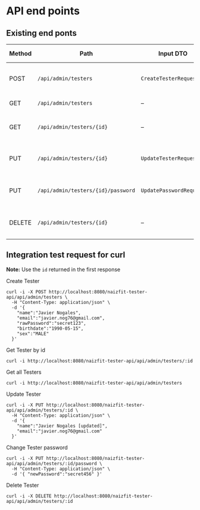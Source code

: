 # API end points

## Existing end ponts

| Method | Path                               | Input DTO                    | Output / Status             | Description               |
|--------|------------------------------------|------------------------------|-----------------------------|---------------------------|
| POST   | `/api/admin/testers`               | `CreateTesterRequest`        | **201 Created**<br>Location header | Create a new Tester       |
| GET    | `/api/admin/testers`               | –                            | **200 OK**<br>`[TesterDto]`  | List all Testers          |
| GET    | `/api/admin/testers/{id}`          | –                            | **200 OK**<br>`TesterDto`<br>**404 Not Found** | Get Tester by ID          |
| PUT    | `/api/admin/testers/{id}`          | `UpdateTesterRequest`        | **204 No Content**<br>**404 Not Found** | Update name/email         |
| PUT    | `/api/admin/testers/{id}/password` | `UpdatePasswordRequest`      | **204 No Content**<br>**404 Not Found** | Change Tester password    |
| DELETE | `/api/admin/testers/{id}`          | –                            | **204 No Content**<br>**404 Not Found** | Delete a Tester           |


## Integration test request for curl
**Note:** Use the `id` returned in the first response

Create Tester
```shell
curl -i -X POST http://localhost:8080/naizfit-tester-api/api/admin/testers \
  -H "Content-Type: application/json" \
  -d '{
    "name":"Javier Nogales",
    "email":"javier.nog76@gmail.com",
    "rawPassword":"secret123",
    "birthdate":"1990-05-15",
    "sex":"MALE"
  }'
```


Get Tester by id
```shell
curl -i http://localhost:8080/naizfit-tester-api/api/admin/testers/:id
```

Get all Testers
```shell
curl -i http://localhost:8080/naizfit-tester-api/api/admin/testers
```

Update Tester
```shell
curl -i -X PUT http://localhost:8080/naizfit-tester-api/api/admin/testers/:id \
  -H "Content-Type: application/json" \
  -d '{
    "name":"Javier Nogales [updated]",
    "email":"javier.nog76@gmail.com"
  }'
```

Change Tester password
```shell
curl -i -X PUT http://localhost:8080/naizfit-tester-api/api/admin/testers/:id/password \
  -H "Content-Type: application/json" \
  -d '{ "newPassword":"secret456" }'

```

Delete Tester
```shell
curl -i -X DELETE http://localhost:8080/naizfit-tester-api/api/admin/testers/:id

```
